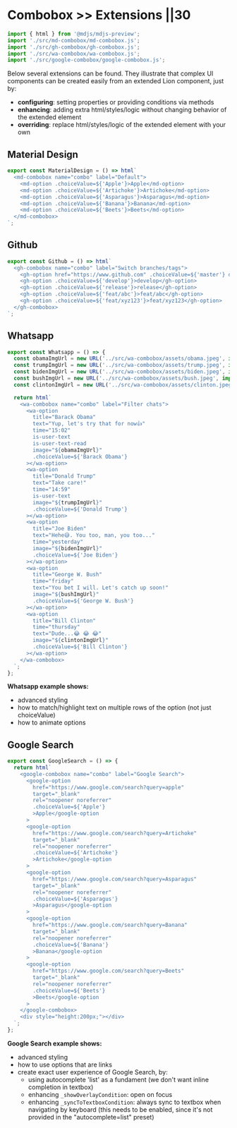 # Combobox >> Extensions ||30

```js script
import { html } from '@mdjs/mdjs-preview';
import './src/md-combobox/md-combobox.js';
import './src/gh-combobox/gh-combobox.js';
import './src/wa-combobox/wa-combobox.js';
import './src/google-combobox/google-combobox.js';
```

Below several extensions can be found. They illustrate that complex UI components can be created
easily from an extended Lion component, just by:

- **configuring**: setting properties or providing conditions via methods
- **enhancing**: adding extra html/styles/logic without changing behavior of the extended element
- **overriding**: replace html/styles/logic of the extended element with your own

## Material Design

```js preview-story
export const MaterialDesign = () => html`
  <md-combobox name="combo" label="Default">
    <md-option .choiceValue=${'Apple'}>Apple</md-option>
    <md-option .choiceValue=${'Artichoke'}>Artichoke</md-option>
    <md-option .choiceValue=${'Asparagus'}>Asparagus</md-option>
    <md-option .choiceValue=${'Banana'}>Banana</md-option>
    <md-option .choiceValue=${'Beets'}>Beets</md-option>
  </md-combobox>
`;
```

## Github

```js preview-story
export const Github = () => html`
  <gh-combobox name="combo" label="Switch branches/tags">
    <gh-option href="https://www.github.com" .choiceValue=${'master'} default>master</gh-option>
    <gh-option .choiceValue=${'develop'}>develop</gh-option>
    <gh-option .choiceValue=${'release'}>release</gh-option>
    <gh-option .choiceValue=${'feat/abc'}>feat/abc</gh-option>
    <gh-option .choiceValue=${'feat/xyz123'}>feat/xyz123</gh-option>
  </gh-combobox>
`;
```

## Whatsapp

```js preview-story
export const Whatsapp = () => {
  const obamaImgUrl = new URL('../src/wa-combobox/assets/obama.jpeg', import.meta.url).href;
  const trumpImgUrl = new URL('../src/wa-combobox/assets/trump.jpeg', import.meta.url).href;
  const bidenImgUrl = new URL('../src/wa-combobox/assets/biden.jpeg', import.meta.url).href;
  const bushImgUrl = new URL('../src/wa-combobox/assets/bush.jpeg', import.meta.url).href;
  const clintonImgUrl = new URL('../src/wa-combobox/assets/clinton.jpeg', import.meta.url).href;

  return html`
    <wa-combobox name="combo" label="Filter chats">
      <wa-option
        title="Barack Obama"
        text="Yup, let's try that for now👍"
        time="15:02"
        is-user-text
        is-user-text-read
        image="${obamaImgUrl}"
        .choiceValue=${'Barack Obama'}
      ></wa-option>
      <wa-option
        title="Donald Trump"
        text="Take care!"
        time="14:59"
        is-user-text
        image="${trumpImgUrl}"
        .choiceValue=${'Donald Trump'}
      ></wa-option>
      <wa-option
        title="Joe Biden"
        text="Hehe😅. You too, man, you too..."
        time="yesterday"
        image="${bidenImgUrl}"
        .choiceValue=${'Joe Biden'}
      ></wa-option>
      <wa-option
        title="George W. Bush"
        time="friday"
        text="You bet I will. Let's catch up soon!"
        image="${bushImgUrl}"
        .choiceValue=${'George W. Bush'}
      ></wa-option>
      <wa-option
        title="Bill Clinton"
        time="thursday"
        text="Dude...😂 😂 😂"
        image="${clintonImgUrl}"
        .choiceValue=${'Bill Clinton'}
      ></wa-option>
    </wa-combobox>
  `;
};
```

**Whatsapp example shows:**

- advanced styling
- how to match/highlight text on multiple rows of the option (not just choiceValue)
- how to animate options

## Google Search

```js preview-story
export const GoogleSearch = () => {
  return html`
    <google-combobox name="combo" label="Google Search">
      <google-option
        href="https://www.google.com/search?query=apple"
        target="_blank"
        rel="noopener noreferrer"
        .choiceValue=${'Apple'}
        >Apple</google-option
      >
      <google-option
        href="https://www.google.com/search?query=Artichoke"
        target="_blank"
        rel="noopener noreferrer"
        .choiceValue=${'Artichoke'}
        >Artichoke</google-option
      >
      <google-option
        href="https://www.google.com/search?query=Asparagus"
        target="_blank"
        rel="noopener noreferrer"
        .choiceValue=${'Asparagus'}
        >Asparagus</google-option
      >
      <google-option
        href="https://www.google.com/search?query=Banana"
        target="_blank"
        rel="noopener noreferrer"
        .choiceValue=${'Banana'}
        >Banana</google-option
      >
      <google-option
        href="https://www.google.com/search?query=Beets"
        target="_blank"
        rel="noopener noreferrer"
        .choiceValue=${'Beets'}
        >Beets</google-option
      >
    </google-combobox>
    <div style="height:200px;"></div>
  `;
};
```

**Google Search example shows:**

- advanced styling
- how to use options that are links
- create exact user experience of Google Search, by:
  - using autocomplete 'list' as a fundament (we don't want inline completion in textbox)
  - enhancing `_showOverlayCondition`: open on focus
  - enhancing `_syncToTextboxCondition`: always sync to textbox when navigating by keyboard (this needs to be enabled, since it's not provided in the "autocomplete=list" preset)
